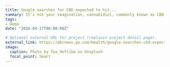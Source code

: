 ```yaml
---
title: Google searches for CBD expected to hit...
summary: It's not your imagination, cannabidiol, commonly known as CBD, has seemingly infiltrated...
tags:
- Demo
date: "2016-04-27T00:00:00Z"

# Optional external URL for project (replaces project detail page).
external_link: https://abcnews.go.com/Health/google-searches-cbd-expected-hit-record-high-year/story?id=66448514
image:
  caption: Photo by Toa Heftiba on Unsplash
  focal_point: Smart
---
```

